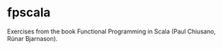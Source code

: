 # fpscala
Exercises from the book Functional Programming in Scala (Paul Chiusano, Rúnar Bjarnason).
